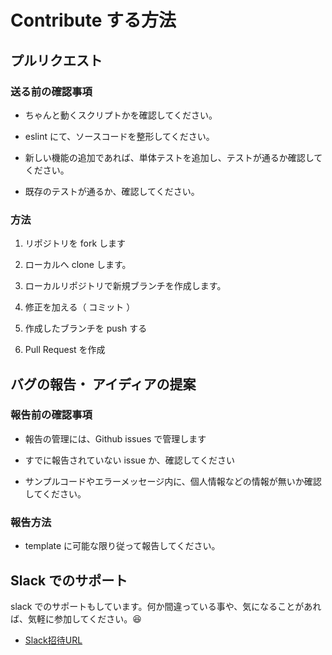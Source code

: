 # Contribute する方法

## プルリクエスト

### 送る前の確認事項

- ちゃんと動くスクリプトかを確認してください。

- eslint にて、ソースコードを整形してください。

- 新しい機能の追加であれば、単体テストを追加し、テストが通るか確認してください。

- 既存のテストが通るか、確認してください。

### 方法

1. リポジトリを fork します

2. ローカルへ clone します。

3. ローカルリポジトリで新規ブランチを作成します。

4. 修正を加える（ コミット ）

5. 作成したブランチを push する

6. Pull Request を作成

## バグの報告・ アイディアの提案

### 報告前の確認事項

-  報告の管理には、Github issues で管理します

- すでに報告されていない issue か、確認してください

- サンプルコードやエラーメッセージ内に、個人情報などの情報が無いか確認してください。

### 報告方法

- template に可能な限り従って報告してください。

## Slack でのサポート

slack でのサポートもしています。何か間違っている事や、気になることがあれば、気軽に参加してください。😆

- [Slack招待URL](https://join.slack.com/t/golgua/shared_invite/enQtNTQxOTcyODk5MDg4LTQyYTQyODgxZjJmYmJmYTg4Njk1MmNiYjA2ZWEyMzNiNTk0MmYxMWY5MmIwOWE4OTIxMWRiMDE2NWQ1NDBjYzk)
